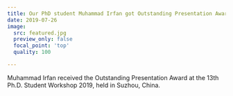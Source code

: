 ```yaml
---
title: Our PhD student Muhammad Irfan got Outstanding Presentation Award
date: 2019-07-26
image:
  src: featured.jpg
  preview_only: false
  focal_point: 'top'
  quality: 100

---
```

Muhammad Irfan received the Outstanding Presentation Award at the 13th Ph.D. Student Workshop 2019, held in Suzhou, China.
<!--more-->
